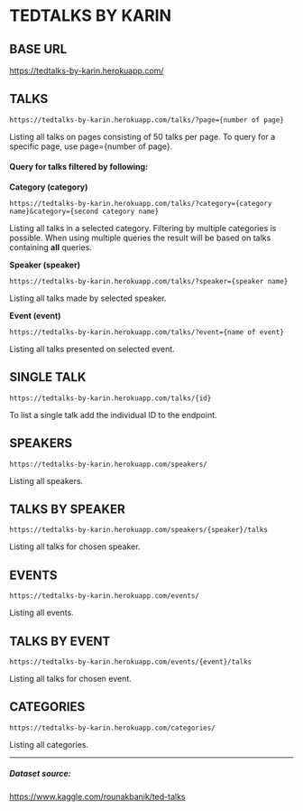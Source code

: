 
# TEDTALKS BY KARIN 


## BASE URL
https://tedtalks-by-karin.herokuapp.com/


## TALKS
`https://tedtalks-by-karin.herokuapp.com/talks/?page={number of page}`

Listing all talks on pages consisting of 50 talks per page. To query for a specific page, use page={number of page}.

#### Query for talks filtered by following:

**Category (category)** 

`https://tedtalks-by-karin.herokuapp.com/talks/?category={category name}&category={second category name}`

Listing all talks in a selected category. Filtering by multiple categories is possible. When using multiple queries the result will be based on talks containing **all** queries. 


**Speaker (speaker)**

`https://tedtalks-by-karin.herokuapp.com/talks/?speaker={speaker name}`

Listing all talks made by selected speaker.


**Event (event)**

`https://tedtalks-by-karin.herokuapp.com/talks/?event={name of event}`

Listing all talks presented on selected event.


## SINGLE TALK
`https://tedtalks-by-karin.herokuapp.com/talks/{id}`

To list a single talk add the individual ID to the endpoint. 

## SPEAKERS
`https://tedtalks-by-karin.herokuapp.com/speakers/`

Listing all speakers.

## TALKS BY SPEAKER
`https://tedtalks-by-karin.herokuapp.com/speakers/{speaker}/talks`

Listing all talks for chosen speaker.

## EVENTS
`https://tedtalks-by-karin.herokuapp.com/events/`

Listing all events.

## TALKS BY EVENT
`https://tedtalks-by-karin.herokuapp.com/events/{event}/talks`

Listing all talks for chosen event.

## CATEGORIES
`https://tedtalks-by-karin.herokuapp.com/categories/`

Listing all categories.

----------------------------------------------------------------


##### Dataset source: 
https://www.kaggle.com/rounakbanik/ted-talks

